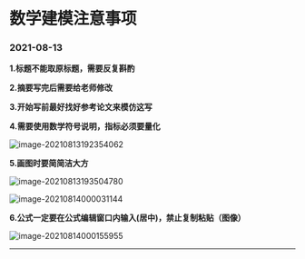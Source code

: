 # 数学建模注意事项



### 2021-08-13

**1.标题不能取原标题，需要反复斟酌**

**2.摘要写完后需要给老师修改**

**3.开始写前最好找好参考论文来模仿这写**

**4.需要使用数学符号说明，指标必须要量化**

![image-20210813192354062](https://gitee.com/ah_zhu/blogimage/raw/master/img/image-20210813192354062.png)



**5.画图时要简简洁大方**

![image-20210813193504780](https://gitee.com/ah_zhu/blogimage/raw/master/img/image-20210813193504780.png)

![image-20210814000031144](C:%5CUsers%5CLido%5CAppData%5CRoaming%5CTypora%5Ctypora-user-images%5Cimage-20210814000031144.png)



**6.公式一定要在公式编辑窗口内输入(居中)，禁止复制粘贴（图像）**

![image-20210814000155955](https://gitee.com/ah_zhu/blogimage/raw/master/img/image-20210814000155955.png)



------